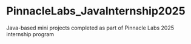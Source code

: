 # PinnacleLabs_JavaInternship2025
Java-based mini projects completed as part of Pinnacle Labs 2025 internship program
